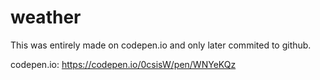 # weather

This was entirely made on codepen.io and only later commited to github.

codepen.io:
https://codepen.io/0csisW/pen/WNYeKQz
